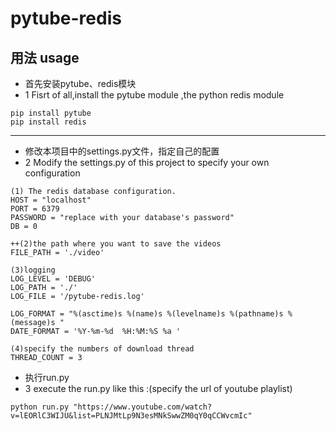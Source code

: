 ﻿# pytube-redis


## 用法 usage
+ 首先安装pytube、redis模块
+ 1 Fisrt of all,install the pytube module ,the python redis module
```
pip install pytube
pip install redis
```
***
+ 修改本项目中的settings.py文件，指定自己的配置
+ 2 Modify the settings.py of this project to specify your own configuration

```
(1) The redis database configuration.
HOST = "localhost"
PORT = 6379
PASSWORD = "replace with your database's password"
DB = 0

++(2)the path where you want to save the videos
FILE_PATH = './video'

(3)logging
LOG_LEVEL = 'DEBUG'
LOG_PATH = './'
LOG_FILE = '/pytube-redis.log'

LOG_FORMAT = "%(asctime)s %(name)s %(levelname)s %(pathname)s %(message)s "
DATE_FORMAT = '%Y-%m-%d  %H:%M:%S %a '

(4)specify the numbers of download thread
THREAD_COUNT = 3
```

+ 执行run.py
+ 3 execute the run.py
 like this :(specify the url of youtube playlist)
 ```
python run.py "https://www.youtube.com/watch?v=lEORlC3WIJU&list=PLNJMtLp9N3esMNkSwwZM0qY0qCCWvcmIc"
```




